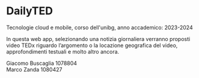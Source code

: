 # DailyTED
Tecnologie cloud e mobile, corso dell'unibg, anno accademico: 2023-2024

In questa web app, selezionando una notizia giornaliera verranno proposti video TEDx riguardo l’argomento o la locazione geografica del video, approfondimenti testuali e molto altro ancora.

Giacomo Buscaglia 1078804<br>
Marco Zanda 1080427